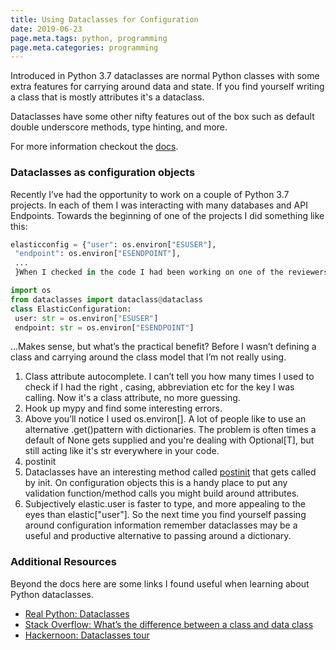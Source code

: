 ```yaml
---
title: Using Dataclasses for Configuration
date: 2019-06-23
page.meta.tags: python, programming
page.meta.categories: programming
---
```


Introduced in Python 3.7 dataclasses are normal Python classes with some extra features for carrying around data and
state. If you find yourself writing a class that is mostly attributes it's a dataclass.

Dataclasses have some other nifty features out of the box such as default double underscore methods, type hinting, and
more.

For more information checkout the [docs](https://docs.python.org/3/library/dataclasses.html).

### Dataclasses as configuration objects

Recently I’ve had the opportunity to work on a couple of Python 3.7 projects. In each of them I was interacting with
many databases and API Endpoints. Towards the beginning of one of the projects I did something like this:

```python
elasticconfig = {"user": os.environ["ESUSER"],
 "endpoint": os.environ["ESENDPOINT"],
 ...
 }When I checked in the code I had been working on one of the reviewers commented that this pattern was normal, but since we were using 3.7 let’s use a dataclass.

import os
from dataclasses import dataclass@dataclass
class ElasticConfiguration:
 user: str = os.environ["ESUSER"]
 endpoint: str = os.environ["ESENDPOINT"]
```

...Makes sense, but what’s the practical benefit? Before I wasn’t defining a class and carrying around the class model
that I’m not really using.

1. Class attribute autocomplete. I can’t tell you how many times I used to check if I had the right , casing,
   abbreviation etc for the key I was calling. Now it's a class attribute, no more guessing.
1. Hook up mypy and find some interesting errors.
1. Above you’ll notice I used os.environ[]. A lot of people like to use an alternative .get(<key>)pattern with
   dictionaries. The problem is often times a default of None gets supplied and you're dealing with Optional[T], but
   still acting like it's str everywhere in your code.
1. postinit
1. Dataclasses have an interesting method
   called [postinit](https://docs.python.org/3/library/dataclasses.html#post-init-processing) that gets called by init.
   On configuration objects this is a handy place to put any validation function/method calls you might build around
   attributes.
1. Subjectively elastic.user is faster to type, and more appealing to the eyes than elastic["user"].
   So the next time you find yourself passing around configuration information remember dataclasses may be a useful and
   productive alternative to passing around a dictionary.

### Additional Resources

Beyond the docs here are some links I found useful when learning about Python dataclasses.

- [Real Python: Dataclasses](https://realpython.com/python-data-classes/)
- [Stack Overflow: What’s the difference between a class and data class](https://stackoverflow.com/questions/47955263/what-are-data-classes-and-how-are-they-different-from-common-classes)
- [Hackernoon: Dataclasses tour](https://hackernoon.com/a-brief-tour-of-python-3-7-data-classes-22ee5e046517)
